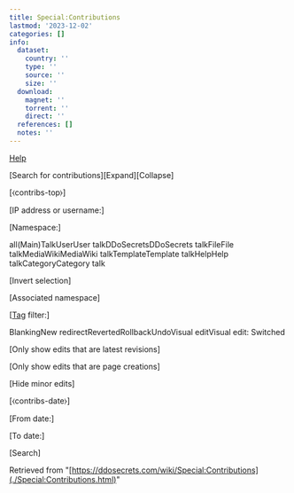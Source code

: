 ```yaml
---
title: Special:Contributions
lastmod: '2023-12-02'
categories: []
info:
  dataset:
    country: ''
    type: ''
    source: ''
    size: ''
  download:
    magnet: ''
    torrent: ''
    direct: ''
  references: []
  notes: ''
---
```




[Help](https://www.mediawiki.org/wiki/Special:MyLanguage/Help:User_contributions)

[Search for
contributions][Expand][Collapse]

[⧼contribs-top⧽]

[IP address or username:]

[Namespace:]

all(Main)TalkUserUser talkDDoSecretsDDoSecrets talkFileFile
talkMediaWikiMediaWiki talkTemplateTemplate talkHelpHelp
talkCategoryCategory talk

[Invert selection]

[Associated namespace]

[[Tag](./Special:Tags.html "Special:Tags")
filter:]

BlankingNew
redirectRevertedRollbackUndoVisual editVisual edit: Switched

[Only show edits that are latest
revisions]

[Only show edits that are page
creations]

[Hide minor edits]

[⧼contribs-date⧽]

[From date:]

[To date:]

[Search]

Retrieved from
"[https://ddosecrets.com/wiki/Special:Contributions](./Special:Contributions.html)"

